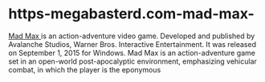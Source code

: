 # https-megabasterd.com-mad-max-
[Mad Max ](https://megabasterd.com/mad-max/)is an action-adventure video game. Developed and published by Avalanche Studios, Warner Bros. Interactive Entertainment. It was released on September 1, 2015 for Windows. Mad Max is an action-adventure game set in an open-world post-apocalyptic environment, emphasizing vehicular combat, in which the player is the eponymous 
